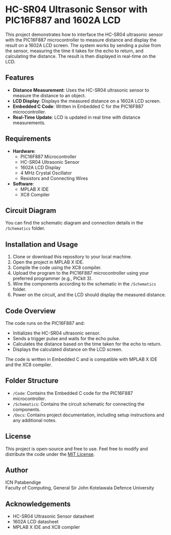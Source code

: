 # HC-SR04 Ultrasonic Sensor with PIC16F887 and 1602A LCD

This project demonstrates how to interface the HC-SR04 ultrasonic sensor with the PIC16F887 microcontroller to measure distance and display the result on a 1602A LCD screen. The system works by sending a pulse from the sensor, measuring the time it takes for the echo to return, and calculating the distance. The result is then displayed in real-time on the LCD.

## Features
- **Distance Measurement**: Uses the HC-SR04 ultrasonic sensor to measure the distance to an object.
- **LCD Display**: Displays the measured distance on a 1602A LCD screen.
- **Embedded C Code**: Written in Embedded C for the PIC16F887 microcontroller.
- **Real-Time Update**: LCD is updated in real time with distance measurements.

## Requirements
- **Hardware**:
  - PIC16F887 Microcontroller
  - HC-SR04 Ultrasonic Sensor
  - 1602A LCD Display
  - 4 MHz Crystal Oscillator
  - Resistors and Connecting Wires
- **Software**:
  - MPLAB X IDE
  - XC8 Compiler

## Circuit Diagram
You can find the schematic diagram and connection details in the `/Schematics` folder.

## Installation and Usage
1. Clone or download this repository to your local machine.
2. Open the project in MPLAB X IDE.
3. Compile the code using the XC8 compiler.
4. Upload the program to the PIC16F887 microcontroller using your preferred programmer (e.g., PICkit 3).
5. Wire the components according to the schematic in the `/Schematics` folder.
6. Power on the circuit, and the LCD should display the measured distance.

## Code Overview
The code runs on the PIC16F887 and:
- Initializes the HC-SR04 ultrasonic sensor.
- Sends a trigger pulse and waits for the echo pulse.
- Calculates the distance based on the time taken for the echo to return.
- Displays the calculated distance on the LCD screen.

The code is written in Embedded C and is compatible with MPLAB X IDE and the XC8 compiler.

## Folder Structure
- `/Code`: Contains the Embedded C code for the PIC16F887 microcontroller.
- `/Schematics`: Contains the circuit schematic for connecting the components.
- `/Docs`: Contains project documentation, including setup instructions and any additional notes.

## License
This project is open-source and free to use. Feel free to modify and distribute the code under the [MIT License](LICENSE).

## Author
ICN Patabendige  
Faculty of Computing, General Sir John Kotelawala Defence University

## Acknowledgements
- HC-SR04 Ultrasonic Sensor datasheet
- 1602A LCD datasheet
- MPLAB X IDE and XC8 compiler
